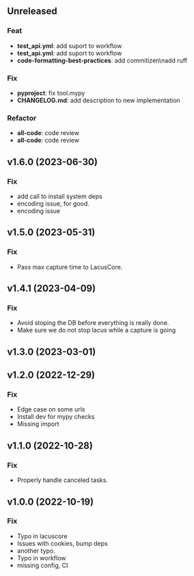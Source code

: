 ## Unreleased

### Feat

- **test_api.yml**: add suport to workflow
- **test_api.yml**: add suport to workflow
- **code-formatting-best-practices**: add commitizen\nadd ruff

### Fix

- **pyproject**: fix tool.mypy
- **CHANGELOG.md**: add description to new implementation

### Refactor

- **all-code**: code review
- **all-code**: code review

## v1.6.0 (2023-06-30)

### Fix

- add call to install system deps
- encoding issue, for good.
- encoding issue

## v1.5.0 (2023-05-31)

### Fix

- Pass max capture time to LacusCore.

## v1.4.1 (2023-04-09)

### Fix

- Avoid stoping the DB before everything is really done.
- Make sure we do not stop lacus while a capture is going

## v1.3.0 (2023-03-01)

## v1.2.0 (2022-12-29)

### Fix

- Edge case on some urls
- Install dev for mypy checks
- Missing import

## v1.1.0 (2022-10-28)

### Fix

- Properly handle canceled tasks.

## v1.0.0 (2022-10-19)

### Fix

- Typo in lacuscore
- Issues with cookies, bump deps
- another typo.
- Typo in workflow
- missing config, CI
